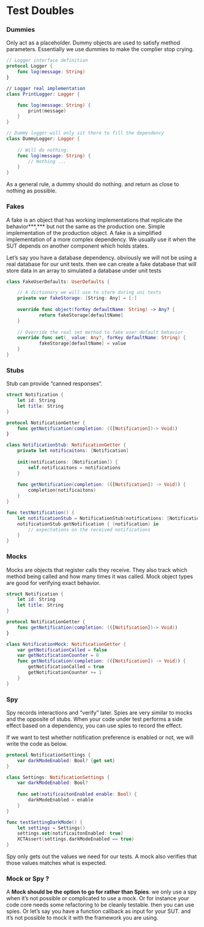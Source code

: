 # Test Doubles

### Dummies

Only act as a placeholder. Dummy objects are used to satisfy method parameters. Essentially we use dummies to make the complier stop crying.

```swift
// Logger interface definition
protocol Logger {
    func log(message: String)
}

// Logger real implementation
class PrintLogger: Logger {

    func log(message: String) {
        print(message)
    }
}

// Dummy logger will only sit there to fill the dependency
class DummyLogger: Logger {
    
    // Will do nothing.
    func log(message: String) {
        // Nothing ...
    }
}
```

As a general rule, a dummy should do nothing. and return as close to nothing as possible.



### Fakes

A fake is an object that has working implementations that replicate the behavior***,\*** but not the same as the production one. Simple implementation of the production object. A fake is a simplified implementation of a more complex dependency. We usually use it when the SUT depends on another component which holds states.

Let’s say you have a database dependency. obviously we will not be using a real database for our unit tests. then we can create a fake database that will store data in an array to simulated a database under unit tests



```swift
class FakeUserDefaults: UserDefaults {

    // A dictionary we will use to store during uni tests
    private var fakeStorage: [String: Any] = [:]
    
    override func object(forKey defaultName: String) -> Any? {
            return fakeStorage[defaultName]
    }
    
    // Override the real set method to fake user default behavior
    override func set(_ value: Any?, forKey defaultName: String) {
            fakeStorage[defaultName] = value
    }
}
```



### Stubs

Stub can provide “canned responses”.

```swift
struct Notification {
    let id: String
    let title: String
}

protocol NotificationGetter {
    func getNotification(completion: (([Notification])-> Void))
}

class NotificationStub: NotificationGetter {
    private let notificaitons: [Notification]
    
    init(notifications: [Notification]) {
        self.notificaitons = notifications
    }
    
    func getNotification(completion: (([Notification]) -> Void)) {
        completion(notificaitons)
    }
}

func testNotification() {
    let notificationStub = NotificationStub(notifications: [Notification(id: "1", title: "Title 1")])
    notificationStub.getNotification { (notification) in
        // expectations on the received notifications
    }
}	
```



### Mocks

Mocks are objects that register calls they receive. They also track which method being called and how many times it was called. Mock object types are good for verifying exact behavior.



```swift
struct Notification {
    let id: String
    let title: String
}

protocol NotificationGetter {
    func getNotification(completion: (([Notification])-> Void))
}

class NotificationMock: NotificationGetter {
    var getNotificationCalled = false
    var getNotificationCounter = 0
    func getNotification(completion: (([Notification]) -> Void)) {
        getNotificationCalled = true
        getNotificationCounter += 1
    }
}

```



### Spy

Spy records interactions and “verify” later. Spies are very similar to mocks and the opposite of stubs. When your code under test performs a side effect based on a dependency, you can use spies to record the effect.

If we want to test whether notification preference is enabled or not, we will write the code as below.

```swift
protocol NotificationSettings {
    var darkModeEnabled: Bool? {get set}
}

class Settings: NotificationSettings {
    var darkModeEnabled: Bool?
    
    func set(notificaitonEnabled enable: Bool) {
        darkModeEnabled = enable
    }
}

func testSettingDarkMode() {
    let settings = Settings()
    settings.set(notificaitonEnabled: true)
    XCTAssert(settings.darkModeEnabled == true)
}
```

Spy only gets out the values we need for our tests. A mock also verifies that those values matches what is expected.



### Mock or Spy ?

A **Mock should be the option to go for rather than Spies**. we only use a spy when it’s not possible or complicated to use a mock. Or for instance your code core needs some refactoring to be cleanly testable. then you can use spies. Or let’s say you have a function callback as input for your SUT. and it’s not possible to mock it with the framework you are using.





